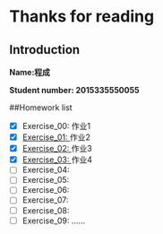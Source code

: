 # Thanks for reading 

## Introduction
**Name:程成**

**Student number: 2015335550055**

##Homework list
- [x] Exercise_00: 作业1
- [x] [Exercise_01: ](https://github.com/maihuadexiaonanhai/computationalphysics_N2015335550055/blob/master/Exercise_01/Homework_1.md)作业2
- [x] [Exercise_02: ](https://github.com/maihuadexiaonanhai/computationalphysics_N2015335550055/blob/master/Exercise_02/Homework_02.md)作业3
- [x] [Exercise_03: ](https://github.com/maihuadexiaonanhai/computationalphysics_N2015335550055/blob/master/Exercise_03/Homework_03.md)作业4
- [ ] Exercise_04: 
- [ ] Exercise_05: 
- [ ] Exercise_06: 
- [ ] Exercise_07: 
- [ ] Exercise_08: 
- [ ] Exercise_09: 
 ......

